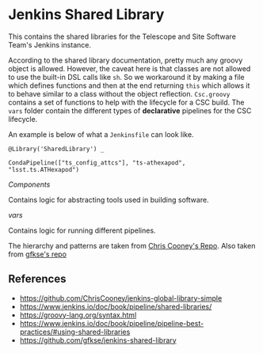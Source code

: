 # Jenkins Shared Library

This contains the shared libraries for the Telescope and Site Software Team's Jenkins instance.

According to the shared library documentation, pretty much any groovy object is allowed.
However, the caveat here is that classes are not allowed to use the built-in DSL calls like `sh`.
So we workaround it by making a file which defines functions and then at the end returning `this` which allows it to behave similar to a class without the object reflection.
`Csc.groovy` contains a set of functions to help with the lifecycle for a CSC build.
The `vars` folder contain the different types of **declarative** pipelines for the CSC lifecycle.

An example is below of what a `Jenkinsfile` can look like.

```Jenkinsfile
@Library('SharedLibrary') _

CondaPipeline(["ts_config_attcs"], "ts-athexapod", "lsst.ts.ATHexapod")

```

*Components*

Contains logic for abstracting tools used in building software.

*vars*

Contains logic for running different pipelines.

The hierarchy and patterns are taken from [Chris Cooney's Repo](https://github.com/ChrisCooney/jenkins-global-library-simple). Also taken from [gfkse's repo](https://github.com/gfkse/jenkins-shared-library)


## References
* https://github.com/ChrisCooney/jenkins-global-library-simple
* https://www.jenkins.io/doc/book/pipeline/shared-libraries/
* https://groovy-lang.org/syntax.html
* https://www.jenkins.io/doc/book/pipeline/pipeline-best-practices/#using-shared-libraries
* https://github.com/gfkse/jenkins-shared-library
